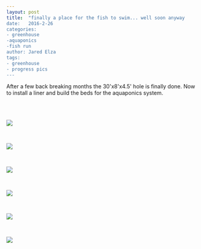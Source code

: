 ```yaml
---
layout: post
title:  "finally a place for the fish to swim... well soon anyway
date:   2016-2-26
categories:
- greenhouse
-aquaponics
-fish run
author: Jared Elza
tags: 
- greenhouse
- progress pics
---
```


After a few back breaking months the 30'x8'x4.5' hole is finally done. Now to install a liner and build the beds for the aquaponics system.

<br>
<br>

[![](http://i.imgur.com/i3m5ShS.jpg)](http://i.imgur.com/i3m5ShS.jpg)

<br>

[![](http://i.imgur.com/QBaxgS5.jpg)](http://i.imgur.com/QBaxgS5.jpg)

<br>

[![](http://i.imgur.com/Joyy3lT.jpg)](http://i.imgur.com/Joyy3lT.jpg)

<br>

[![](http://i.imgur.com/ffTtWsC.jpg)](http://i.imgur.com/ffTtWsC.jpg)

<br>

[![](http://i.imgur.com/uzr9umD.jpg)](http://i.imgur.com/uzr9umD.jpg)

<br>

[![](http://i.imgur.com/IkXp4QB.jpg)](http://i.imgur.com/IkXp4QB.jpg)
